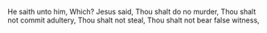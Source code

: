 He saith unto him, Which? Jesus said, Thou shalt do no murder, Thou shalt not commit adultery, Thou shalt not steal, Thou shalt not bear false witness,
